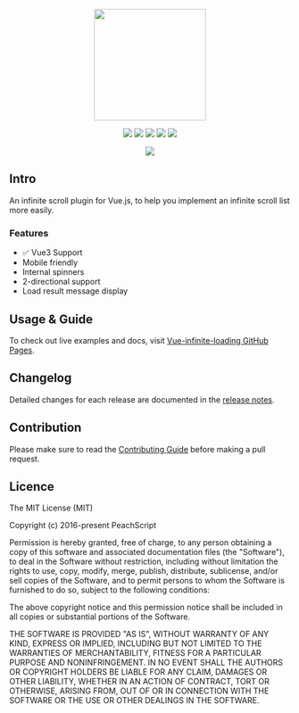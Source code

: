 <p align="center"><img width="200" src="http://www.peachis.me/assets/vue-infinite-loading/logo.png"></p>
<p align="center">
  <a href="https://travis-ci.org/PeachScript/vue-infinite-loading"><img src="https://img.shields.io/travis/PeachScript/vue-infinite-loading/master.svg"></a>
  <a href="https://codecov.io/github/PeachScript/vue-infinite-loading?branch=master"><img src="https://img.shields.io/codecov/c/github/PeachScript/vue-infinite-loading/master.svg"></a>
  <a href="https://www.npmjs.com/package/vue-infinite-loading"><img src="https://img.shields.io/npm/dm/vue-infinite-loading.svg"></a>
  <a href="https://www.npmjs.com/package/vue-infinite-loading"><img src="https://img.shields.io/npm/v/vue-infinite-loading.svg"></a>
  <a href="https://www.npmjs.com/package/vue-infinite-loading"><img src="https://img.shields.io/npm/l/vue-infinite-loading.svg"></a>
</p>
<p align="center"><img src="http://www.peachis.me/assets/vue-infinite-loading/demo.gif"></p>

## Intro
An infinite scroll plugin for Vue.js, to help you implement an infinite scroll list more easily.

### Features
- ✅ Vue3 Support
- Mobile friendly
- Internal spinners
- 2-directional support
- Load result message display

## Usage & Guide
To check out live examples and docs, visit [Vue-infinite-loading GitHub Pages](https://peachscript.github.io/vue-infinite-loading/).

## Changelog
Detailed changes for each release are documented in the [release notes](https://github.com/PeachScript/vue-infinite-loading/releases).

## Contribution
Please make sure to read the [Contributing Guide](https://github.com/PeachScript/vue-infinite-loading/blob/master/.github/CONTRIBUTING.md) before making a pull request.

## Licence
The MIT License (MIT)

Copyright (c) 2016-present PeachScript

Permission is hereby granted, free of charge, to any person obtaining a copy
of this software and associated documentation files (the "Software"), to deal
in the Software without restriction, including without limitation the rights
to use, copy, modify, merge, publish, distribute, sublicense, and/or sell
copies of the Software, and to permit persons to whom the Software is
furnished to do so, subject to the following conditions:

The above copyright notice and this permission notice shall be included in all
copies or substantial portions of the Software.

THE SOFTWARE IS PROVIDED "AS IS", WITHOUT WARRANTY OF ANY KIND, EXPRESS OR
IMPLIED, INCLUDING BUT NOT LIMITED TO THE WARRANTIES OF MERCHANTABILITY,
FITNESS FOR A PARTICULAR PURPOSE AND NONINFRINGEMENT. IN NO EVENT SHALL THE
AUTHORS OR COPYRIGHT HOLDERS BE LIABLE FOR ANY CLAIM, DAMAGES OR OTHER
LIABILITY, WHETHER IN AN ACTION OF CONTRACT, TORT OR OTHERWISE, ARISING FROM,
OUT OF OR IN CONNECTION WITH THE SOFTWARE OR THE USE OR OTHER DEALINGS IN THE
SOFTWARE.

